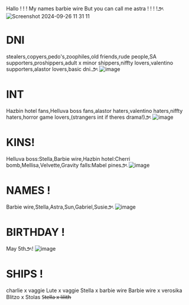 Hallo ! ! ! My names barbie wire But you can call me astra ! !  ! !౨ৎ
![Screenshot 2024-09-26 11 31 11](https://github.com/user-attachments/assets/1825b771-8314-493e-9745-ab075a9ddeba)
# DNI
stealers,copyers,pedo's,zoophiles,old friends,rude people,SA supporters,proshippers,adult x minor shippers,niffty lovers,valentino supporters,alastor lovers,basic dni.౨ৎ
![image](https://github.com/user-attachments/assets/94a0323f-a323-42be-af2e-da02d12bfcee)
# INT
Hazbin hotel fans,Helluva boss fans,alastor haters,valentino haters,niffty haters,horror game lovers,(strangers int if theres drama!)౨ৎ
![image](https://github.com/user-attachments/assets/4ec4dde5-0f4f-4bdb-ae41-397037f5990d)
# KINS!
Helluva boss:Stella,Barbie wire,Hazbin hotel:Cherri bomb,Mellisa,Velvette,Gravity falls:Mabel pines౨ৎ
![image](https://github.com/user-attachments/assets/7c04b50a-a632-49af-852b-352631c988d1)
# NAMES !
Barbie wire,Stella,Astra,Sun,Gabriel,Susie౨ৎ
![image](https://github.com/user-attachments/assets/5aae90f5-cf8e-4c9a-afd8-87e52c8d1e21)
# BIRTHDAY !
May 5th౨ৎ!
![image](https://github.com/user-attachments/assets/f366bb33-e43c-4b28-b55a-fa121bd54a0f)
# SHIPS !
charlie x vaggie
Lute x vaggie
Stella x barbie wire
Barbie wire x verosika
Blitzo x Stolas
S̶t̶e̶l̶l̶a̶ x̶ l̶i̶l̶i̶t̶h̶





